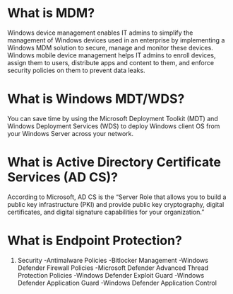 # What is MDM?

Windows device management enables IT admins to simplify the management of Windows devices used in an enterprise by implementing a Windows MDM solution to secure, manage and monitor these devices. Windows mobile device management helps IT admins to enroll devices, assign them to users, distribute apps and content to them, and enforce security policies on them to prevent data leaks.

# What is Windows MDT/WDS?

You can save time by using the Microsoft Deployment Toolkit (MDT) and Windows Deployment Services (WDS) to deploy Windows client OS from your Windows Server across your network.

# What is Active Directory Certificate Services (AD CS)?

According to Microsoft, AD CS is the “Server Role that allows you to build a public key infrastructure (PKI) and provide public key cryptography, digital certificates, and digital signature capabilities for your organization.”

# What is Endpoint Protection?

1. Security
-Antimalware Policies
-Bitlocker Management
-Windows Defender Firewall Policies
-Microsoft Defender Advanced Thread Protection Policies 
-Windows Defender Exploit Guard 
-Windows Defender Application Guard
-Windows Defender Application Control


